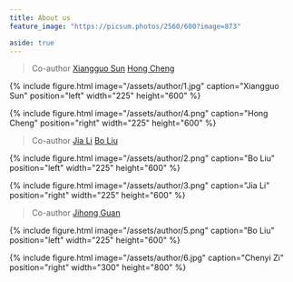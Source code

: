 ```yaml
---
title: About us
feature_image: "https://picsum.photos/2560/600?image=873"

aside: true
---
```






> Co-author
[Xiangguo Sun](https://xgsun.mysxl.cn/)
[Hong Cheng](https://www1.se.cuhk.edu.hk/~hcheng/)

{% include figure.html image="/assets/author/1.jpg" caption="Xiangguo Sun" position="left" width="225" height="600" %}

{% include figure.html image="/assets/author/4.png" caption="Hong Cheng" position="right" width="225" height="600" %}


> Co-author
[Jia Li](https://sites.google.com/view/lijia)
[Bo Liu](https://cse.seu.edu.cn/2019/0401/c23024a268340/page.psp)


{% include figure.html image="/assets/author/2.png" caption="Bo Liu" position="left" width="225" height="600" %}

{% include figure.html image="/assets/author/3.png" caption="Jia Li" position="right" width="225" height="600" %}

> Co-author
[Jihong Guan](https://see.tongji.edu.cn/info/1376/10297.htm)

{% include figure.html image="/assets/author/5.png" caption="Bo Liu" position="left" width="225" height="600" %}

{% include figure.html image="/assets/author/6.jpg" caption="Chenyi Zi" position="right" width="300" height="800" %}





